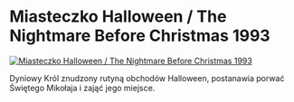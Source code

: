 Miasteczko Halloween / The Nightmare Before Christmas 1993 
=============
[![Miasteczko Halloween / The Nightmare Before Christmas 1993 ](http://vidos.pl/images/player.gif)](http://vidos.pl/miasteczko-halloween-the-nightmare-before-christmas-1993)

 Dyniowy Król znudzony rutyną obchodów Halloween, postanawia porwać Świętego Mikołaja i zająć jego miejsce.

